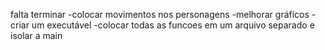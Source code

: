 falta terminar
-colocar movimentos nos personagens
-melhorar gráficos
-criar um  executável
-colocar todas as funcoes em um arquivo separado e isolar a main